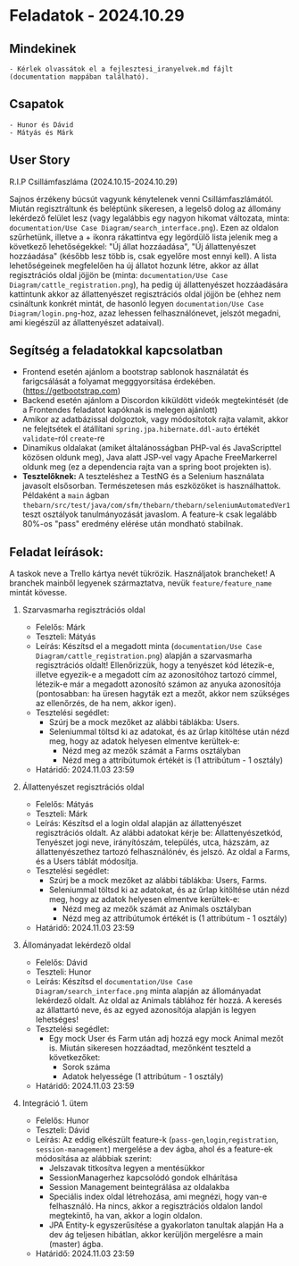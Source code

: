# Feladatok - 2024.10.29

## Mindekinek

    - Kérlek olvassátok el a fejlesztesi_iranyelvek.md fájlt (documentation mappában található).

## Csapatok

    - Hunor és Dávid
    - Mátyás és Márk

## User Story

R.I.P Csillámfaszláma (2024.10.15-2024.10.29)

Sajnos érzékeny búcsút vagyunk kénytelenek venni Csillámfaszlámától. Miután regisztráltunk és beléptünk sikeresen, a legelső dolog az állomány lekérdező felület lesz (vagy legalábbis egy nagyon hikomat változata, minta: `documentation/Use Case Diagram/search_interface.png`). Ezen az oldalon szűrhetünk, illetve a + ikonra rákattintva egy legördülő lista jelenik meg a következő lehetőségekkel: "Új állat hozzáadása", "Új állattenyészet hozzáadása" (később lesz több is, csak egyelőre most ennyi kell). A lista lehetőségeinek megfelelően ha új állatot hozunk létre, akkor az állat regisztrációs oldal jöjjön be (minta: `documentation/Use Case Diagram/cattle_registration.png`), ha pedig új állattenyészet hozzáadására kattintunk akkor az állattenyészet regisztrációs oldal jöjjön be (ehhez nem csináltunk konkrét mintát, de hasonló legyen `documentation/Use Case Diagram/login.png`-hoz, azaz lehessen felhasználónevet, jelszót megadni, ami kiegészül az állattenyészet adataival).

## Segítség a feladatokkal kapcsolatban

- Frontend esetén ajánlom a bootstrap sablonok használatát és farigcsálását a folyamat megggyorsítása érdekében. (https://getbootstrap.com)
- Backend esetén ajánlom a Discordon kiküldött videók megtekintését (de a Frontendes feladatot kapóknak is melegen ajánlott)
- Amikor az adatbázissal dolgoztok, vagy módosítotok rajta valamit, akkor ne felejtsétek el átállítani `spring.jpa.hibernate.ddl-auto` értékét `validate`-ról `create`-re
- Dinamikus oldalakat (amiket általánosságban PHP-val és JavaScripttel közösen oldunk meg), Java alatt JSP-vel vagy Apache FreeMarkerrel oldunk meg (ez a dependencia rajta van a spring boot projekten is).
- **Tesztelőknek:** A teszteléshez a TestNG és a Selenium használata javasolt elsősorban. Természetesen más eszközöket is használhattok. Példaként a `main` ágban `thebarn/src/test/java/com/sfm/thebarn/thebarn/seleniumAutomatedVer1` teszt osztályok tanulmányozását javaslom. A feature-k csak legalább 80%-os "pass" eredmény elérése után mondható stabilnak.

## Feladat leírások:

A taskok neve a Trello kártya nevét tükrözik.
Használjatok brancheket! A branchek mainből legyenek származtatva, nevük `feature/feature_name` mintát kövesse.

1. Szarvasmarha regisztrációs oldal
    - Felelős: Márk
    - Teszteli: Mátyás
    - Leírás: Készítsd el a megadott minta (`documentation/Use Case Diagram/cattle_registration.png`) alapján a szarvasmarha regisztrációs oldalt! Ellenőrizzük, hogy a tenyészet kód létezik-e, illetve egyezik-e a megadott cím az azonosítóhoz tartozó címmel, létezik-e már a megadott azonosító számon az anyuka azonosítója (pontosabban: ha üresen hagyták ezt a mezőt, akkor nem szükséges az ellenőrzés, de ha nem, akkor igen).
    - Tesztelési segédlet:
        - Szúrj be a mock mezőket az alábbi táblákba: Users.
        - Seleniummal töltsd ki az adatokat, és az űrlap kitöltése után nézd meg, hogy az adatok helyesen elmentve kerültek-e:
            - Nézd meg az mezők számát a Farms osztályban
            - Nézd meg a attribútumok értékét is (1 attribútum - 1 osztály)
    - Határidő: 2024.11.03 23:59

2. Állattenyészet regisztrációs oldal
    - Felelős: Mátyás
    - Teszteli: Márk
    - Leírás: Készítsd el a login oldal alapján az állattenyészet regisztrációs oldalt. Az alábbi adatokat kérje be: Állattenyészetkód, Tenyészet jogi neve, irányítószám, település, utca, házszám, az állattenyészethez tartozó felhasználónév, és jelszó. Az oldal a Farms, és a Users táblát módosítja.
    - Tesztelési segédlet:
        - Szúrj be a mock mezőket az alábbi táblákba: Users, Farms.
        - Seleniummal töltsd ki az adatokat, és az űrlap kitöltése után nézd meg, hogy az adatok helyesen elmentve kerültek-e:
            - Nézd meg az mezők számát az Animals osztályban
            - Nézd meg az attribútumok értékét is (1 attribútum - 1 osztály)
    - Határidő: 2024.11.03 23:59

3. Állományadat lekérdező oldal
    - Felelős: Dávid
    - Teszteli: Hunor
    - Leírás: Készítsd el `documentation/Use Case Diagram/search_interface.png` minta alapján az állományadat lekérdező oldalt. Az oldal az Animals táblához fér hozzá. A keresés az állattartó neve, és az egyed azonosítója alapján is legyen lehetséges!
    - Tesztelési segédlet:
        - Egy mock User és Farm után adj hozzá egy mock Animal mezőt is. Miután sikeresen hozzáadtad, mezőnként teszteld a következőket:
            - Sorok száma
            - Adatok helyessége (1 attribútum - 1 osztály)
    - Határidő: 2024.11.03 23:59

4. Integráció 1. ütem

    - Felelős: Hunor
    - Teszteli: Dávid
    - Leírás: Az eddig elkészült feature-k (`pass-gen`,`login`,`registration`, `session-management`) mergelése a dev ágba, ahol és a feature-ek módosítása az alábbiak szerint:
        - Jelszavak titkosítva legyen a mentésükkor
        - SessionManagerhez kapcsolódó gondok elhárítása
        - Session Management beintegrálása az oldalakba
        - Speciális index oldal létrehozása, ami megnézi, hogy van-e felhasználó. Ha nincs, akkor a regisztrációs oldalon landol megtekintő, ha van, akkor a login oldalon.
        - JPA Entity-k egyszerűsítése a gyakorlaton tanultak alapján
    Ha a dev ág teljesen hibátlan, akkor kerüljön mergelésre a main (master) ágba.
    - Határidő: 2024.11.03 23:59